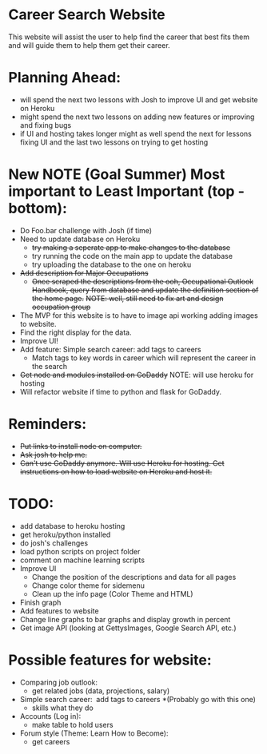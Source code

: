 # Career Search Website
This website will assist the user to help find the career that best fits them and will guide them to help them get their career.
# Planning Ahead:
- will spend the next two lessons with Josh to improve UI and get website on Heroku
- might spend the next two lessons on adding new features or improving and fixing bugs
- if UI and hosting takes longer might as well spend the next for lessons fixing UI and the last two lessons on trying to get hosting
# New NOTE (Goal Summer) Most important to Least Important (top - bottom):
- Do Foo.bar challenge with Josh (if time)
- Need to update database on Heroku
  - ~~try making a seperate app to make changes to the database~~
  - try running the code on the main app to update the database
  - try uploading the database to the one on heroku
- ~~Add description for Major Occupations~~
  - ~~Once scraped the descriptions from the ooh, Occupational Outlook Handbook, query from database and update the definition section of the home page.~~
  ~~NOTE: well, still need to fix art and design occupation group~~
- The MVP for this website is to have to image api working adding images to website. 
- Find the right display for the data.
- Improve UI!
- Add feature: Simple search career: add tags to careers
  - Match tags to key words in career which will represent the career in the search
- ~~Get node and modules installed on GoDaddy~~ NOTE: will use heroku for hosting
- Will refactor website if time to python and flask for GoDaddy.
# Reminders:
- ~~Put links to install node on computer.~~
- ~~Ask josh to help me.~~
- ~~Can't use GoDaddy anymore. Will use Heroku for hosting. Get instructions on how to load website on Heroku and host it.~~
# TODO:
- add database to heroku hosting
- get heroku/python installed
- do josh's challenges
- load python scripts on project folder
- comment on machine learning scripts
- Improve UI
  - Change the position of the descriptions and data for all pages
  - Change color theme for sidemenu
  - Clean up the info page (Color Theme and HTML)
- Finish graph
- Add features to website
- Change line graphs to bar graphs and display growth in percent 
- Get image API (looking at GettysImages, Google Search API, etc.)
# Possible features for website:
- Comparing job outlook:
  - get related jobs (data, projections, salary)
- Simple search career: 	add tags to careers *(Probably go with this one)
  - skills what they do
- Accounts (Log in):
  - make table to hold users
- Forum style (Theme: Learn How to Become):
  - get careers 